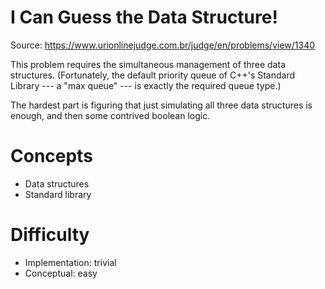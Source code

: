 I Can Guess the Data Structure!
===============================

Source: <https://www.urionlinejudge.com.br/judge/en/problems/view/1340>

This problem requires the simultaneous management of three data structures.
(Fortunately, the default priority queue of C++'s Standard Library
--- a "max queue" --- is exactly the required queue type.)

The hardest part is figuring that just simulating all three data structures is enough,
and then some contrived boolean logic.

Concepts
========
- Data structures
- Standard library

Difficulty
==========
- Implementation: trivial
- Conceptual: easy
